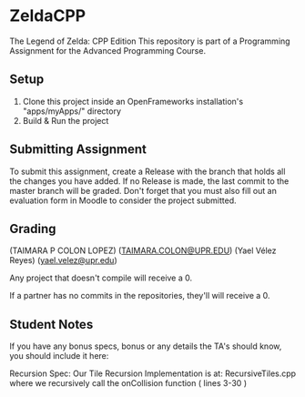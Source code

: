 # ZeldaCPP
The Legend of Zelda: CPP Edition
This repository is part of a Programming Assignment for the Advanced Programming Course.

## Setup
1. Clone this project inside an OpenFrameworks installation's "apps/myApps/" directory
2. Build & Run the project

## Submitting Assignment
To submit this assignment, create a Release with the branch that holds all the changes you have added. If no Release is made, the last commit to the master branch will be graded.
Don't forget that you must also fill out an evaluation form in Moodle to consider the project submitted.

## Grading

(TAIMARA P COLON LOPEZ) (TAIMARA.COLON@UPR.EDU)
(Yael Vélez Reyes) (yael.velez@upr.edu)

Any project that doesn't compile will receive a 0.

If a partner has no commits in the repositories, they'll will receive a 0.

## Student Notes
If you have any bonus specs, bonus or any details the TA's should know, you should include it here:

Recursion Spec:
Our Tile Recursion Implementation is at: RecursiveTiles.cpp where we recursively call the onCollision function ( lines 3-30 )
